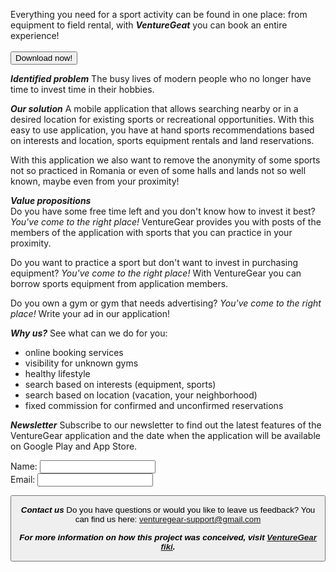 Everything you need for a sport activity can be found in one place: from equipment to field rental, with ***VentureGeat*** you can book an entire experience!<br><br>
<button type="button" onclick="downloadFcn()">Download now!</button> 

***Identified problem***
The busy lives of modern people who no longer have time to invest time in their hobbies.

***Our solution***
A mobile application that allows searching nearby or in a desired location for existing sports or recreational opportunities. With this easy to use application, you have at hand sports recommendations based on interests and location, sports equipment rentals and land reservations.

With this application we also want to remove the anonymity of some sports not so practiced in Romania or even of some halls and lands not so well known, maybe even from your proximity!

***Value propositions***<br>
Do you have some free time left and you don't know how to invest it best? 
<i>You've come to the right place!</i> VentureGear provides you with posts of the members of the application with sports that you can practice in your proximity.

Do you want to practice a sport but don't want to invest in purchasing equipment? 
<i>You've come to the right place!</i> With VentureGear you can borrow sports equipment from application members.

Do you own a gym or gym that needs advertising? 
<i>You've come to the right place!</i> Write your ad in our application!

***Why us?*** See what can we do for you: 
- online booking services
- visibility for unknown gyms
- healthy lifestyle
- search based on interests (equipment, sports)
- search based on location (vacation, your neighborhood)
- fixed commission for confirmed and unconfirmed reservations

***Newsletter***
Subscribe to our newsletter to find out the latest features of the VentureGear application and the date when the application will be available on Google Play and  App Store.
<form>
  <label for="name">Name: </label>
  <input type="text" id="name" name="name"><br>
  <label for="email">Email:  </label>
  <input type="text" id="email" name="email"><br>
</form>
<button type="button" onclick()="sumbitFcn()" value="Send">

***Contact us***
Do you have questions or would you like to leave us feedback?
You can find us here: [venturegear-support@gmail.com](mailto:caloianu.georgiana97@gmail.com)

***For more information on how this project was conceived, visit [VentureGear fiki](https://website128658.nicepage.io/VentureGear.html).***

<script>
  
  let downloadFcn = function() {
    alert("Not available yet! Please complete newsletter :) Have a great day!");
   }
   
  let submitFcn = function() {
    alert("Congrats! You will now receive neswletters from us!")
  }

</script>
